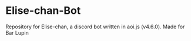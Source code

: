# Elise-chan-Bot
Repository for Elise-chan, a discord bot written in aoi.js (v4.6.0). Made for Bar Lupin
